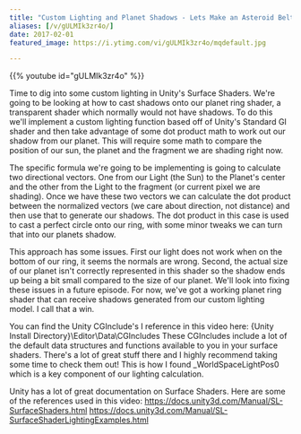 ```yaml
---
title: "Custom Lighting and Planet Shadows - Lets Make an Asteroid Belt- Part 3"
aliases: [/v/gULMIk3zr4o/]
date: 2017-02-01
featured_image: https://i.ytimg.com/vi/gULMIk3zr4o/mqdefault.jpg

---
```


{{% youtube id="gULMIk3zr4o" %}}

Time to dig into some custom lighting in Unity's Surface Shaders. We're going to be looking at how to cast shadows onto our planet ring shader, a transparent shader which normally would not have shadows. To do this we'll implement a custom lighting function based off of Unity's Standard GI shader and then take advantage of some dot product math to work out our shadow from our planet. This will require some math to compare the position of our sun, the planet and the fragment we are shading right now.

The specific formula we're going to be implementing is going to calculate two directional vectors. One from our Light (the Sun) to the Planet's center and the other from the Light to the fragment (or current pixel we are shading). Once we have these two vectors we can calculate the dot product between the normalized vectors (we care about direction, not distance) and then use that to generate our shadows. The dot product in this case is used to cast a perfect circle onto our ring, with some minor tweaks we can turn that into our planets shadow.

This approach has some issues. First our light does not work when on the bottom of our ring, it seems the normals are wrong. Second, the actual size of our planet isn't correctly represented in this shader so the shadow ends up being a bit small compared to the size of our planet. We'll look into fixing these issues in a future episode. For now, we've got a working planet ring shader that can receive shadows generated from our custom lighting model. I call that a win.

You can find the Unity CGInclude's I reference in this video here:
{Unity Install Directory}\Editor\Data\CGIncludes
These CGIncludes include a lot of the default data structures and functions available to you in your surface shaders. There's a lot of great stuff there and I highly recommend taking some time to check them out! This is how I found _WorldSpaceLightPos0 which is a key component of our lighting calculation.

Unity has a lot of great documentation on Surface Shaders. Here are some of the references used in this video:
https://docs.unity3d.com/Manual/SL-SurfaceShaders.html
https://docs.unity3d.com/Manual/SL-SurfaceShaderLightingExamples.html